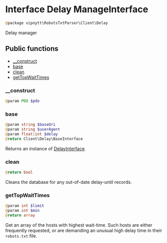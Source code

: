# Interface Delay ManageInterface
```php
@package vipnytt\RobotsTxtParser\Client\Delay
```

Delay manager

## Public functions
- [__construct](#__construct)
- [base](#base)
- [clean](#clean)
- [getTopWaitTimes](#gettopwaittimes)

### __construct
```php
@param PDO $pdo
```

### base
```php
@param string $baseUri
@param string $userAgent
@param float|int $delay
@return Client\Delay\BaseInterface
```
Returns an instance of [DelayInterface](DelayClient.md).

### clean
```php
@return bool
```
Cleans the database for any out-of-date delay-until records.

### getTopWaitTimes
```php
@param int $limit
@param int $min
@return array
```
Get an array of the hosts with highest wait-time. Such hosts are either frequently requested, or are demanding an unusual high delay time in their `robots.txt` file.
